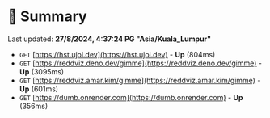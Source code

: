 # 📖 Summary
Last updated: **27/8/2024, 4:37:24 PG "Asia/Kuala_Lumpur"**

- `GET` [https://hst.ujol.dev](https://hst.ujol.dev) - **Up** (804ms)
- `GET` [https://reddviz.deno.dev/gimme](https://reddviz.deno.dev/gimme) - **Up** (3095ms)
- `GET` [https://reddviz.amar.kim/gimme](https://reddviz.amar.kim/gimme) - **Up** (601ms)
- `GET` [https://dumb.onrender.com](https://dumb.onrender.com) - **Up** (356ms)
